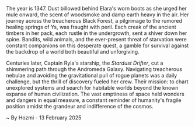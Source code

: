 
The year is 1347.  Dust billowed behind Elara's worn boots as she urged her mule onward, the scent of woodsmoke and damp earth heavy in the air.  Her journey across the treacherous Black Forest, a pilgrimage to the rumored healing springs of Ys, was fraught with peril.  Each creak of the ancient timbers in her pack, each rustle in the undergrowth, sent a shiver down her spine.  Bandits, wild animals, and the ever-present threat of starvation were constant companions on this desperate quest, a gamble for survival against the backdrop of a world both beautiful and unforgiving.

Centuries later, Captain Ryla's starship, the *Stardust Drifter*, cut a shimmering path through the Andromeda Galaxy.  Navigating treacherous nebulae and avoiding the gravitational pull of rogue planets was a daily challenge, but the thrill of discovery fueled her crew.  Their mission: to chart unexplored systems and search for habitable worlds beyond the known expanse of human civilization.  The vast emptiness of space held wonders and dangers in equal measure, a constant reminder of humanity's fragile position amidst the grandeur and indifference of the cosmos.

~ By Hozmi - 13 February 2025
